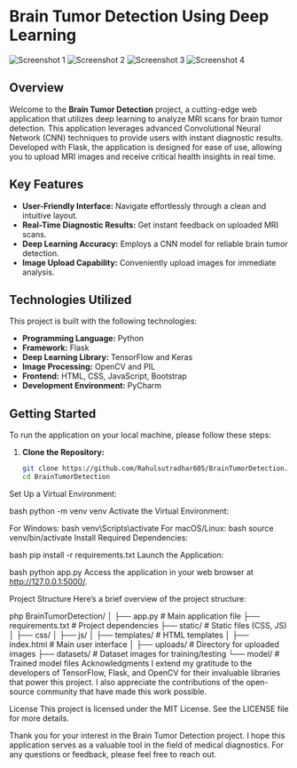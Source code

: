 # Brain Tumor Detection Using Deep Learning

![Screenshot 1]([image](https://github.com/user-attachments/assets/e14b2717-6cc9-4e3e-84d8-e62ddb16b2f4))
![Screenshot 2]([image](https://github.com/user-attachments/assets/4b900709-f3eb-4c66-a6c9-9eb3f76b8657))
![Screenshot 3]([image](https://github.com/user-attachments/assets/7757fcd6-0eb4-4977-abca-89323320ba07))
![Screenshot 4]([image](https://github.com/user-attachments/assets/1f309ab0-b486-42dd-a912-35c895d8a74f))
## Overview

Welcome to the **Brain Tumor Detection** project, a cutting-edge web application that utilizes deep learning to analyze MRI scans for brain tumor detection. This application leverages advanced Convolutional Neural Network (CNN) techniques to provide users with instant diagnostic results. Developed with Flask, the application is designed for ease of use, allowing you to upload MRI images and receive critical health insights in real time.

## Key Features

- **User-Friendly Interface:** Navigate effortlessly through a clean and intuitive layout.
- **Real-Time Diagnostic Results:** Get instant feedback on uploaded MRI scans.
- **Deep Learning Accuracy:** Employs a CNN model for reliable brain tumor detection.
- **Image Upload Capability:** Conveniently upload images for immediate analysis.

## Technologies Utilized

This project is built with the following technologies:

- **Programming Language:** Python
- **Framework:** Flask
- **Deep Learning Library:** TensorFlow and Keras
- **Image Processing:** OpenCV and PIL
- **Frontend:** HTML, CSS, JavaScript, Bootstrap
- **Development Environment:** PyCharm

## Getting Started

To run the application on your local machine, please follow these steps:

1. **Clone the Repository:**
   ```bash
   git clone https://github.com/Rahulsutradhar605/BrainTumorDetection.git
   cd BrainTumorDetection
Set Up a Virtual Environment:

bash
python -m venv venv
Activate the Virtual Environment:

For Windows:
bash
venv\Scripts\activate
For macOS/Linux:
bash
source venv/bin/activate
Install Required Dependencies:

bash
pip install -r requirements.txt
Launch the Application:

bash
python app.py
Access the application in your web browser at http://127.0.0.1:5000/.

Project Structure
Here’s a brief overview of the project structure:

php
BrainTumorDetection/
│
├── app.py                   # Main application file
├── requirements.txt         # Project dependencies
├── static/                  # Static files (CSS, JS)
│   ├── css/
│   ├── js/
│
├── templates/               # HTML templates
│   ├── index.html           # Main user interface
│
├── uploads/                 # Directory for uploaded images
├── datasets/                # Dataset images for training/testing
└── model/                   # Trained model files
Acknowledgments
I extend my gratitude to the developers of TensorFlow, Flask, and OpenCV for their invaluable libraries that power this project. I also appreciate the contributions of the open-source community that have made this work possible.

License
This project is licensed under the MIT License. See the LICENSE file for more details.

Thank you for your interest in the Brain Tumor Detection project. I hope this application serves as a valuable tool in the field of medical diagnostics. For any questions or feedback, please feel free to reach out.
